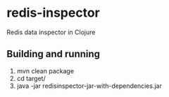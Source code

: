 redis-inspector
===============

Redis data inspector in Clojure


## Building and running
1. mvn clean package
2. cd target/
3. java -jar redisinspector-jar-with-dependencies.jar
